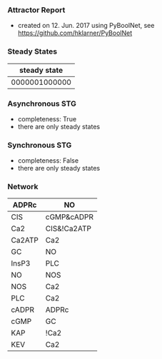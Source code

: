 

### Attractor Report
 * created on 12. Jun. 2017 using PyBoolNet, see https://github.com/hklarner/PyBoolNet

### Steady States
| steady state  |
| ------------- | 
| 0000001000000 |

### Asynchronous STG
 * completeness: True
 * there are only steady states

### Synchronous STG
 * completeness: False
 * there are only steady states

### Network
| ADPRc   | NO                 |
| ------- | ------------------ |
| CIS     | cGMP&cADPR | InsP3 |
| Ca2     | CIS&!Ca2ATP        |
| Ca2ATP  | Ca2                |
| GC      | NO                 |
| InsP3   | PLC                |
| NO      | NOS                |
| NOS     | Ca2                |
| PLC     | Ca2                |
| cADPR   | ADPRc              |
| cGMP    | GC                 |
| KAP     | !Ca2               |
| KEV     | Ca2                |

